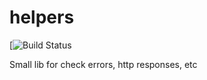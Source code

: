 # helpers
[![Build Status](https://travis-ci.org/inhuman/helpers.svg?branch=master)

Small lib for check errors, http responses, etc

